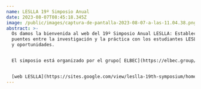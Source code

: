 ```yaml
---
name: LESLLA 19º Simposio Anual
date: 2023-08-07T08:45:18.345Z
image: /public/images/captura-de-pantalla-2023-08-07-a-las-11.04.38.png
abstract: >-
  Os damos la bienvenida al web del 19º Simposio Anual LESLLA: Establecer
  puentes entre la investigación y la práctica con los estudiantes LESLLA: retos
  y oportunidades.


  El simposio está organizado por el grupo[ ELBEC](https://elbec.group/) de la Universitat Autònoma de Barcelona y tendrá lugar en Barcelona los días 7-9 de septiembre de 2023. Se trata de un simposio híbrido que cuenta con dos días, 7 y 8 de septiembre, en modalidad presencial y un día, 9 de septiembre, que se hará en modalidad virtual. La sede del simposio será la[ Residència d’investigadors](https://www.residencia-investigadors.es/) en Barcelona.


  [w﻿eb LESLLA](https://sites.google.com/view/leslla-19th-symposium/home/inicio?authuser=0)
---
```

